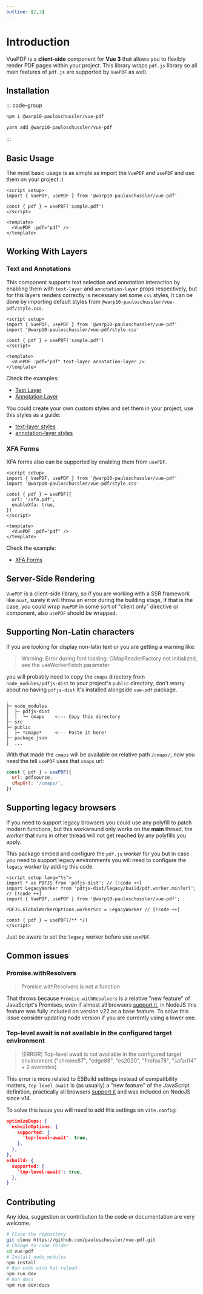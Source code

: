 ```yaml
---
outline: [2,3]
---
```


# Introduction

VuePDF is a **client-side** component for **Vue 3** that allows you to flexibly render PDF pages within your project. This library wraps `pdf.js` library so all main features of `pdf.js` are supported by `VuePDF` as well. 

## Installation

::: code-group
```sh [npm]
npm i @warp10-pauloschussler/vue-pdf
```

```sh [yarn]
yarn add @warp10-pauloschussler/vue-pdf
```
:::

## Basic Usage

The most basic usage is as simple as import the `VuePDF` and `usePDF` and use them on your project :)

```vue
<script setup>
import { VuePDF, usePDF } from '@warp10-pauloschussler/vue-pdf'

const { pdf } = usePDF('sample.pdf')
</script>

<template>
  <VuePDF :pdf="pdf" />
</template>
```

## Working With Layers

### Text and Annotations

This component supports text selection and annotation interaction by enabling them with `text-layer` and `annotation-layer` props respectively, but for this layers renders correctly is necessary set some `css` styles, it can be done by importing default styles from `@warp10-pauloschussler/vue-pdf/style.css`.

```vue
<script setup>
import { VuePDF, usePDF } from '@warp10-pauloschussler/vue-pdf'
import '@warp10-pauloschussler/vue-pdf/style.css'

const { pdf } = usePDF('sample.pdf')
</script>

<template>
  <VuePDF :pdf="pdf" text-layer annotation-layer />
</template>
```

Check the examples:

- [Text Layer](../examples/basic/text_layer.md)
- [Annotation Layer](../examples/basic/annotation_layer.md.md)

You could create your own custom styles and set them in your project, use this styles as a guide:

- [text-layer styles](https://github.com/mozilla/pdf.js/blob/master/web/text_layer_builder.css)
- [annotation-layer styles](https://github.com/mozilla/pdf.js/blob/master/web/annotation_layer_builder.css)

### XFA Forms
XFA forms also can be supported by enabling them from `usePDF`.

```vue
<script setup>
import { VuePDF, usePDF } from '@warp10-pauloschussler/vue-pdf'
import '@warp10-pauloschussler/vue-pdf/style.css'

const { pdf } = usePDF({
  url: '/xfa.pdf',
  enableXfa: true,
})
</script>

<template>
  <VuePDF :pdf="pdf" />
</template>
```

Check the example:

- [XFA Forms](../examples/basic/xfa_layer.md)

## Server-Side Rendering

`VuePDF` is a client-side library, so if you are working with a SSR framework like `nuxt`, surely it will throw an error during the building stage, if that is the case, you could wrap `VuePDF` in some sort of "client only" directive or component, also `usePDF` should be wrapped.

## Supporting Non-Latin characters

If you are looking for display non-latin text or you are getting a warning like:
> Warning: Error during font loading: CMapReaderFactory not initialized, see the useWorkerFetch parameter

you will probably need to copy the `cmaps` directory from `node_modules/pdfjs-dist` to your project's `public` directory, don't worry about no having `pdfjs-dist` it's installed alongside `vue-pdf` package.


```
.
├─ node_modules
│  ├─ pdfjs-dist
│  │  └─ cmaps    <--- Copy this directory
├─ src
├─ public         
|  ├─ *cmaps*     <--- Paste it here!
├─ package.json
|  ...
```

With that made the `cmaps` will be available on relative path `/cmaps/`, now you need the tell `usePDF` uses that `cmaps` url:

```js
const { pdf } = usePDF({
  url: pdfsource,
  cMapUrl: '/cmaps/',
})
```

## Supporting legacy browsers

If you need to support legacy browsers you could use any polyfill to patch modern functions, but this workaround only works on the **main** thread, the *worker* that runs in other thread will not get reached by any polyfills you apply. 

This package embed and configure the `pdf.js` *worker* for you but in case you need to support legacy environments you will need to configure the `legacy` *worker* by adding this code:

```vue
<script setup lang="ts">
import * as PDFJS from 'pdfjs-dist'; // [!code ++]
import LegacyWorker from 'pdfjs-dist/legacy/build/pdf.worker.min?url'; // [!code ++]
import { VuePDF, usePDF } from '@warp10-pauloschussler/vue-pdf';

PDFJS.GlobalWorkerOptions.workerSrc = LegacyWorker // [!code ++]

const { pdf } = usePDF(/** */)
</script>
```

Just be aware to set the `legacy` worker before use `usePDF`.

## Common issues

### Promise.withResolvers <badge type="tip" text="+v1.10" vertical="middle" />

> Promise.withResolvers is not a function

That throws because `Promise.withResolvers` is a relative "new feature" of JavaScript's Promises, even if almost all browsers [support it](https://caniuse.com/?search=withResolvers), in NodeJS this feature was fully included on version v22 as a base feature. To solve this issue consider updating node version if you are currently using a lower one.

### Top-level await is not available in the configured target environment <badge type="tip" text="+v1.10" vertical="middle" />

> [ERROR] Top-level await is not available in the configured target environment ("chrome87", "edge88", "es2020", "firefox78", "safari14" + 2 overrides)

This error is more related to ESBuild settings instead of compatibility matters, `Top-level await` is (as usually) a "new feature" of the JavaScript definition, practically all browsers [support it](https://caniuse.com/?search=top-level%20await) and was included on NodeJS since v14.

To solve this issue you will need to add this settings on `vite.config`:

```json
optimizeDeps: {
  esbuildOptions: {
    supported: {
      'top-level-await': true,
    },
  },
},
esbuild: {
  supported: {
    'top-level-await': true,
  },
}
```

## Contributing

Any idea, suggestion or contribution to the code or documentation are very welcome.

```sh
# Clone the repository
git clone https://github.com/pauloschussler/vue-pdf.git
# Change to code folder
cd vue-pdf
# Install node_modules
npm install
# Run code with hot reload
npm run dev
# Run docs
npm run dev:docs
```
